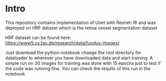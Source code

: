 # Intro
This repository contains implementation of Unet with Resnet-18 and was deployed on HRF dataset which is the retina vessel segmentation dataset


HRF dataset can be found here: https://www5.cs.fau.de/research/data/fundus-images/

Just download the python notebook change the root directory for dataloader to wherever you have downloaded data and start training. A simple run on 30 images for training was done with 15 epochs just to test if the code was running fine. You can check the results of this run in the notebook. 
